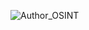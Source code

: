 ![Author_OSINT](https://user-images.githubusercontent.com/43957261/208295138-03d97527-4f56-4669-b05e-842fec3efaae.PNG)
